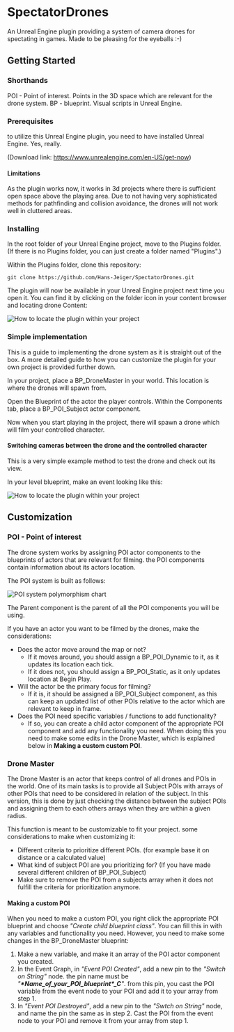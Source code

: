 # SpectatorDrones

An Unreal Engine plugin providing a system of camera drones for spectating in games. Made to be pleasing for the eyeballs :-)

## Getting Started

### Shorthands

POI - Point of interest. Points in the 3D space which are relevant for the drone system.
BP - blueprint. Visual scripts in Unreal Engine.

### Prerequisites

to utilize this Unreal Engine plugin, you need to have installed Unreal Engine. Yes, really.

(Download link: https://www.unrealengine.com/en-US/get-now)

#### Limitations

As the plugin works now, it works in 3d projects where there is sufficient open space above the playing area. Due to not having very sophisticated methods for pathfinding and collision avoidance, the drones  will not work well in cluttered areas. 

### Installing

In the root folder of your Unreal Engine project, move to the Plugins folder. 
(If there is no Plugins folder, you can just create a folder named "Plugins".)

Within the Plugins folder, clone this repository:

```
git clone https://github.com/Hans-Jeiger/SpectatorDrones.git
```

The plugin will now be available in your Unreal Engine project next time you open it. You can find it by clicking on the folder icon in your content browser and locating drone Content:

![How to locate the plugin within your project](https://media.githubusercontent.com/media/Hans-Jeiger/SpectatorDrones/master/rm_files/readme%20guide%20image.png?token=ALCTNAHMWCXG262BPRWX2CC6VVUCM)

### Simple implementation

This is a guide to implementing the drone system as it is straight out of the box. 
A more detailed guide to how you can customize the plugin for your own project is provided further down.

In your project, place a BP_DroneMaster in your world. This location is where the drones will spawn from.

Open the Blueprint of the actor the player controls. Within the Components tab, place a BP_POI_Subject actor component.

Now when you start playing in the project, there will spawn a drone which will film your controlled character.

#### Switching cameras between the drone and the controlled character

This is a very simple example method to test the drone and check out its view. 

In your level blueprint, make an event looking like this:

![How to locate the plugin within your project](https://media.githubusercontent.com/media/Hans-Jeiger/SpectatorDrones/master/rm_files/readme%20level%20blueprint%20example.png?token=ALCTNACNVJWHMLKZFB2JD7S6VVUD2)

## Customization

### POI - Point of interest

The drone system works by assigning POI actor components to the blueprints of actors that are relevant for filming. the POI components contain information about its actors location.

The POI system is built as follows:

![POI system polymorphism chart](https://raw.githubusercontent.com/Hans-Jeiger/SpectatorDrones/master/rm_files/POI%20chart.PNG?token=ALCTNAAN7HGAABPTAIZAROC6W2P6O)

The Parent component is the parent of all the POI components you will be using.

If you have an actor you want to be filmed by the drones, make the considerations:
* Does the actor move around the map or not? 
  * If it moves around, you should assign a BP_POI_Dynamic to it, as it updates its location each tick.
  * If it does not, you should assign a BP_POI_Static, as it only updates location at Begin Play.
* Will the actor be the primary focus for filming?
  * If it is, it should be assigned a BP_POI_Subject component, as this can keep an updated list of other POIs relative to the actor which are relevant to keep in frame.
* Does the POI need specific variables / functions to add functionality?
  * If so, you can create a child actor component of the appropriate POI component and add any functionality you need. When doing this you need to make some edits in the Drone Master, which is explained below in **Making a custom custom POI**.
  
### Drone Master

The Drone Master is an actor that keeps control of all drones and POIs in the world. One of its main tasks is to provide all  Subject POIs with arrays of other POIs that need to be considered in relation of the subject. In this version, this is done by just checking the distance between the subject POIs and assigning them to each others arrays when they are within a given radius.
 
This function is meant to be customizable to fit your project. some considerations to make when customizing it:
* Different criteria to prioritize different POIs. (for example base it on distance or a calculated value)
* What kind of subject POI are you prioritizing for? (If you have made several different children of BP_POI_Subject)
* Make sure to remove the POI from a subjects array when it does not fulfill the criteria for prioritization anymore.

#### Making a custom POI

When you need to make a custom POI, you right click the appropriate POI blueprint and choose *"Create child blueprint class"*. You can fill this in with any variables and functionality you need. However, you need to make some changes in the BP_DroneMaster blueprint:

1. Make a new variable, and make it an array of the POI actor component you created.
2. In the Event Graph, in *"Event POI Created"*, add a new pin to the *"Switch on String"* node. the pin name must be *"**\*Name_of_your_POI_blueprint\*_C**"*. from this pin, you cast the POI variable from the event node to your POI and add it to your array from step 1.
3. In *"Event POI Destroyed"*, add a new pin to the *"Swtch on String"* node, and name the pin the same as in step 2. Cast the POI from the event node to your POI and remove it from your array from step 1.
